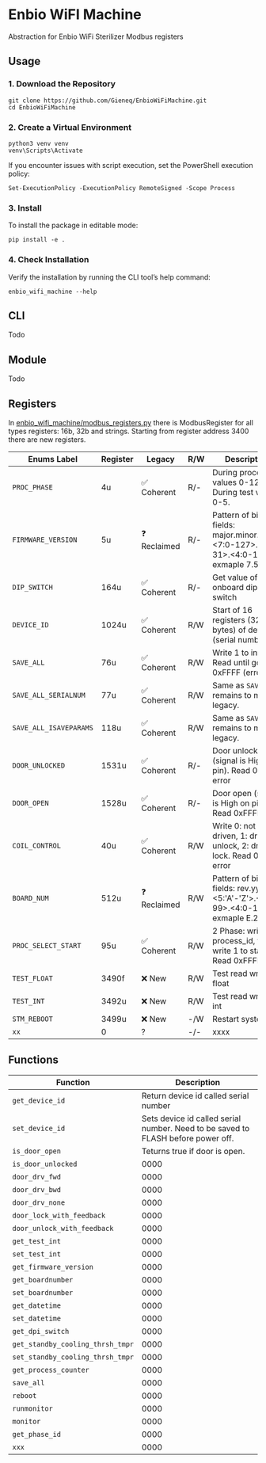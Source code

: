 # Enbio WiFI Machine

Abstraction for Enbio WiFi Sterilizer Modbus registers

## Usage

### 1. Download the Repository
```shell
git clone https://github.com/Gieneq/EnbioWiFiMachine.git
cd EnbioWiFiMachine
```

### 2. Create a Virtual Environment
```shell
python3 venv venv
venv\Scripts\Activate
```
If you encounter issues with script execution, set the PowerShell execution policy:
```shell
Set-ExecutionPolicy -ExecutionPolicy RemoteSigned -Scope Process
```

### 3. Install
To install the package in editable mode:
```shell
pip install -e .
```

### 4. Check Installation
Verify the installation by running the CLI tool’s help command:
```shell
enbio_wifi_machine --help
```

## CLI

Todo

## Module

Todo

## Registers

In [enbio_wifi_machine/modbus_registers.py](enbio_wifi_machine/modbus_registers.py) there is ModbusRegister for all types registers: 16b, 32b and strings.
Starting from register address 3400 there are new registers.

| Enums Label            | Register | Legacy      | R/W | Description                                                                          |
|------------------------|----------|-------------|-----|--------------------------------------------------------------------------------------|
| `PROC_PHASE`           | 4u       | ✅ Coherent  | R/- | During proces values 0-12. During test values 0-5.                                   |
| `FIRMWARE_VERSION`     | 5u       | ❓ Reclaimed | R/- | Pattern of bit fields: major.minor.patch, <7:0-127>.<5:0-31>.<4:0-15>  exmaple 7.5.4 |
| `DIP_SWITCH`           | 164u     | ✅ Coherent  | R/- | Get value of onboard dip switch                                                      |
| `DEVICE_ID`            | 1024u    | ✅ Coherent  | R/W | Start of 16 registers (32 bytes) of device id (serial number)                        |
| `SAVE_ALL`             | 76u      | ✅ Coherent  | R/W | Write 1 to invoke. Read until got 0 or 0xFFFF (error)                                |
| `SAVE_ALL_SERIALNUM`   | 77u      | ✅ Coherent  | R/W | Same as `SAVE_ALL`, remains to match legacy.                                         |
| `SAVE_ALL_ISAVEPARAMS` | 118u     | ✅ Coherent  | R/W | Same as `SAVE_ALL`, remains to match legacy.                                         |
| `DOOR_UNLOCKED`        | 1531u    | ✅ Coherent  | R/- | Door unlocked (signal is High on pin). Read 0xFFFF error                             |
| `DOOR_OPEN`            | 1528u    | ✅ Coherent  | R/- | Door open (signal is High on pin). Read 0xFFFF error                                 |
| `COIL_CONTROL`         | 40u      | ✅ Coherent  | R/W | Write 0: not driven, 1: drive to unlock, 2: drive to lock. Read 0xFFFF error         |
| `BOARD_NUM`            | 512u     | ❓ Reclaimed | R/W | Pattern of bit fields: rev.yy.mm, <5:'A'-'Z'>.<7:0-99>.<4:0-12>  exmaple E.24.06     |
| `PROC_SELECT_START`    | 95u      | ✅ Coherent  | R/W | 2 Phase: write process_id, then write 1 to start. Read 0xFFFF error                  |
| `TEST_FLOAT`           | 3490f    | ❌ New       | R/W | Test read write of float                                                             |
| `TEST_INT`             | 3492u    | ❌ New       | R/W | Test read write of int                                                               |
| `STM_REBOOT`           | 3499u    | ❌ New       | -/W | Restart system                                                                       |
| `xx`                   | 0        | ?           | -/- | xxxx                                                                                 |

## Functions


| Function                    | Description                                                        |
|-----------------------------|--------------------------------------------------------------------|
| `get_device_id`             | Return device id called serial number                              |
| `set_device_id`             | Sets device id called serial number. Need to be saved to FLASH before power off. |
| `is_door_open`              | Teturns true if door is open.                                      |
| `is_door_unlocked`          | 0000                                                               |
| `door_drv_fwd`              | 0000                                                               |
| `door_drv_bwd`              | 0000                                                               |
| `door_drv_none`             | 0000                                                               |
| `door_lock_with_feedback`   | 0000                                                               |
| `door_unlock_with_feedback` | 0000                                                               |
| `get_test_int`              | 0000                                                               |
| `set_test_int`              | 0000                                                               |
| `get_firmware_version`      | 0000                                                               |
| `get_boardnumber`           | 0000                                                               |
| `set_boardnumber`           | 0000                                                               |
| `get_datetime`              | 0000                                                               |
| `set_datetime`              | 0000                                                               |
| `get_dpi_switch`            | 0000                                                               |
| `get_standby_cooling_thrsh_tmpr` | 0000                                                               |
| `set_standby_cooling_thrsh_tmpr` | 0000                                                               |
| `get_process_counter`       | 0000                                                               |
| `save_all`     | 0000                                                               |
| `reboot`                       | 0000                                                               |
| `runmonitor`                       | 0000                                                               |
| `monitor`                       | 0000                                                               |
| `get_phase_id`                       | 0000                                                               |
| `xxx`                       | 0000                                                               |
